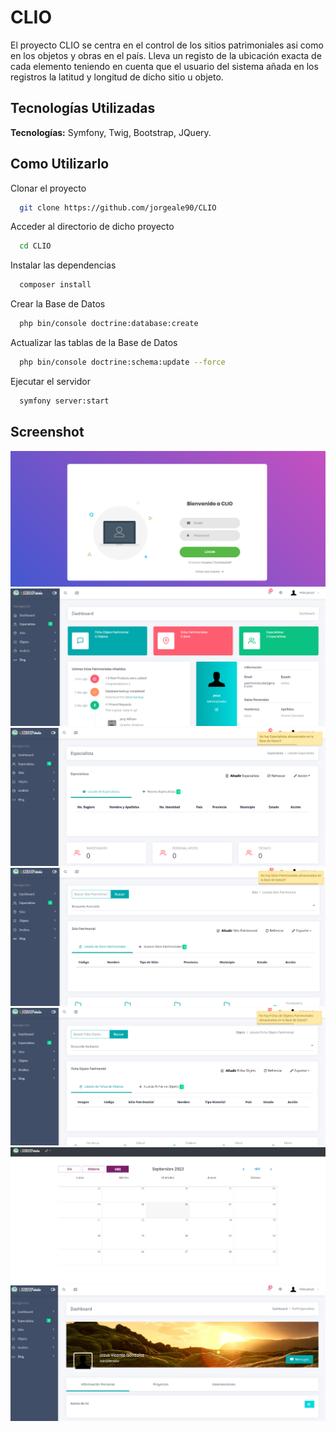 # CLIO

El proyecto CLIO se centra en el control de los sitios patrimoniales asi como en los objetos y obras en el país. Lleva un registo de la ubicación exacta de cada elemento teniendo en cuenta que el usuario del sistema añada en los registros la latitud y longitud de dicho sitio u objeto.

## Tecnologías Utilizadas

**Tecnologías:** Symfony, Twig, Bootstrap, JQuery.


## Como Utilizarlo

Clonar el proyecto

```bash
  git clone https://github.com/jorgeale90/CLIO
```

Acceder al directorio de dicho proyecto

```bash
  cd CLIO
```

Instalar las dependencias

```bash
  composer install
```

Crear la Base de Datos

```bash
  php bin/console doctrine:database:create
```

Actualizar las tablas de la Base de Datos

```bash
  php bin/console doctrine:schema:update --force
```

Ejecutar el servidor

```bash
  symfony server:start
```

## Screenshot

![](https://github.com/jorgeale90/CLIO/blob/main/public/screenshot/1.png)
![](https://github.com/jorgeale90/CLIO/blob/main/public/screenshot/2.png)
![](https://github.com/jorgeale90/CLIO/blob/main/public/screenshot/3.png)
![](https://github.com/jorgeale90/CLIO/blob/main/public/screenshot/4.png)
![](https://github.com/jorgeale90/CLIO/blob/main/public/screenshot/5.png)
![](https://github.com/jorgeale90/CLIO/blob/main/public/screenshot/6.png)
![](https://github.com/jorgeale90/CLIO/blob/main/public/screenshot/7.png)
